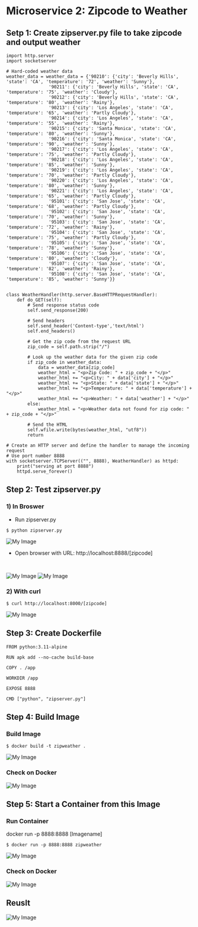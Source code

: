 # **Microservice 2: Zipcode to Weather**

## **Setp 1: Create zipserver.py file to take zipcode and output weather**

```
import http.server
import socketserver

# Hard-coded weather data
weather_data = weather_data = {'90210': {'city': 'Beverly Hills', 'state': 'CA', 'temperature': '72', 'weather': 'Sunny'},
                '90211': {'city': 'Beverly Hills', 'state': 'CA', 'temperature': '75', 'weather': 'Cloudy'},
                '90212': {'city': 'Beverly Hills', 'state': 'CA', 'temperature': '80', 'weather': 'Rainy'},
                '90213': {'city': 'Los Angeles', 'state': 'CA', 'temperature': '65', 'weather': 'Partly Cloudy'},
                '90214': {'city': 'Los Angeles', 'state': 'CA', 'temperature': '55', 'weather': 'Rainy'},
                '90215': {'city': 'Santa Monica', 'state': 'CA', 'temperature': '80', 'weather': 'Sunny'},
                '90216': {'city': 'Santa Monica', 'state': 'CA', 'temperature': '90', 'weather': 'Sunny'},
                '90217': {'city': 'Los Angeles', 'state': 'CA', 'temperature': '75', 'weather': 'Partly Cloudy'},
                '90218': {'city': 'Los Angeles', 'state': 'CA', 'temperature': '85', 'weather': 'Sunny'},
                '90219': {'city': 'Los Angeles', 'state': 'CA', 'temperature': '70', 'weather': 'Partly Cloudy'},
                '90220': {'city': 'Los Angeles', 'state': 'CA', 'temperature': '80', 'weather': 'Sunny'},
                '90221': {'city': 'Los Angeles', 'state': 'CA', 'temperature': '65', 'weather': 'Partly Cloudy'},
                '95101': {'city': 'San Jose', 'state': 'CA', 'temperature': '68', 'weather': 'Partly Cloudy'},
                '95102': {'city': 'San Jose', 'state': 'CA', 'temperature': '70', 'weather': 'Sunny'},
                '95103': {'city': 'San Jose', 'state': 'CA', 'temperature': '72', 'weather': 'Rainy'},
                '95104': {'city': 'San Jose', 'state': 'CA', 'temperature': '75', 'weather': 'Partly Cloudy'},
                '95105': {'city': 'San Jose', 'state': 'CA', 'temperature': '78', 'weather': 'Sunny'},
                '95106': {'city': 'San Jose', 'state': 'CA', 'temperature': '80', 'weather': 'Cloudy'},
                '95107': {'city': 'San Jose', 'state': 'CA', 'temperature': '82', 'weather': 'Rainy'},
                '95108': {'city': 'San Jose', 'state': 'CA', 'temperature': '85', 'weather': 'Sunny'}}


class WeatherHandler(http.server.BaseHTTPRequestHandler):
    def do_GET(self):
        # Send response status code
        self.send_response(200)

        # Send headers
        self.send_header('Content-type','text/html')
        self.end_headers()

        # Get the zip code from the request URL
        zip_code = self.path.strip("/")

        # Look up the weather data for the given zip code
        if zip_code in weather_data:
            data = weather_data[zip_code]
            weather_html = "<p>Zip Code: " + zip_code + "</p>"
            weather_html += "<p>City: " + data['city'] + "</p>"
            weather_html += "<p>State: " + data['state'] + "</p>"
            weather_html += "<p>Temperature: " + data['temperature'] + "</p>"
            weather_html += "<p>Weather: " + data['weather'] + "</p>"
        else:
            weather_html = "<p>Weather data not found for zip code: " + zip_code + "</p>"

        # Send the HTML
        self.wfile.write(bytes(weather_html, "utf8"))
        return

# Create an HTTP server and define the handler to manage the incoming request
# Use port number 8888
with socketserver.TCPServer(("", 8888), WeatherHandler) as httpd:
    print("serving at port 8888")
    httpd.serve_forever()

```

## **Step 2: Test zipserver.py**
### **1) In Broswer**

* Run zipserver.py
```
$ python zipserver.py
```
![My Image](./image/python.png)


* Open browser with URL: http://localhost:8888/[zipcode]
<br/>

![My Image](./image/brower.png)
![My Image](./image/ziptoweather.png)


### **2) With curl**

```
$ curl http://localhost:8000/[zipcode]
```

![My Image](./image/curl.png)


## **Step 3: Create Dockerfile**
```
FROM python:3.11-alpine

RUN apk add --no-cache build-base

COPY . /app

WORKDIR /app

EXPOSE 8888

CMD ["python", "zipserver.py"]
```


## **Step 4: Build Image**
### **Build Image**
```
$ docker build -t zipweather .
```
![My Image](./image/build.png)

### **Check on Docker**
![My Image](./image/image.png)


## **Step 5: Start a Container from this Image**

### **Run Container**
docker run -p 8888:8888 [Imagename]
```
$ docker run -p 8888:8888 zipweather
```
![My Image](./image/run.png)

### **Check on Docker**
![My Image](./image/container.png)

## Reuslt
![My Image](./image/runcontainer.png)

